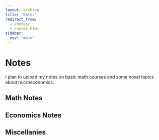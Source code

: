 ```yaml
---
layout: archive
title: "Notes"
redirect_from: 
  - /notes/
  - /notes.html
sidebar:
  nav: "main"
---
```


# Notes

I plan to upload my notes on basic math courses and some novel topics about microeconomics.

## Math Notes

## Economics Notes

## Miscellanies
